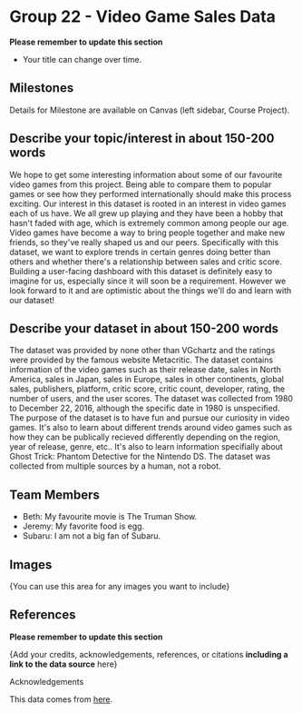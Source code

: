 # Group 22 - Video Game Sales Data

**Please remember to update this section**

- Your title can change over time.

## Milestones

Details for Milestone are available on Canvas (left sidebar, Course Project).

## Describe your topic/interest in about 150-200 words


We hope to get some interesting information about some of our favourite video games from this project. Being able to compare them to popular games or see how they performed internationally should make this process exciting. Our interest in this dataset is rooted in an interest in video games each of us have. We all grew up playing and they have been a hobby that hasn't faded with age, which is extremely common among people our age. Video games have become a way to bring people together and make new friends, so they've really shaped us and our peers. Specifically with this dataset, we want to explore  trends in certain genres doing better than others and whether there's a relationship between sales and critic score. Building a user-facing dashboard with this dataset is definitely easy to imagine for us, especially since it will soon be a requirement. However we look forward to it and are optimistic about the things we'll do and learn with our dataset!

## Describe your dataset in about 150-200 words


The dataset was provided by none other than VGchartz and the ratings were provided by the famous website Metacritic. The dataset contains information of the video games such as their release date, sales in North America, sales in Japan, sales in Europe, sales in other continents, global sales, publishers, platform, critic score, critic count, developer, rating, the number of users, and the user scores. The dataset was collected from 1980 to December 22, 2016, although the specific date in 1980 is unspecified. The purpose of the dataset is to have fun and pursue our curiosity in video games. It's also to learn about different trends around video games such as how they can be publically recieved differently depending on the region, year of release, genre, etc.. It's also to learn information specifially about Ghost Trick: Phantom Detective for the Nintendo DS. The dataset was collected from multiple sources by a human, not a robot. 

## Team Members


- Beth: My favourite movie is The Truman Show.
- Jeremy: My favorite food is egg.
- Subaru: I am not a big fan of Subaru.

## Images


{You can use this area for any images you want to include}


## References

**Please remember to update this section**

{Add your credits, acknowledgements, references, or citations **including a link to the data source** here}


Acknowledgements

This data comes from [here](https://data.world/sumitrock/video-games-sales).
